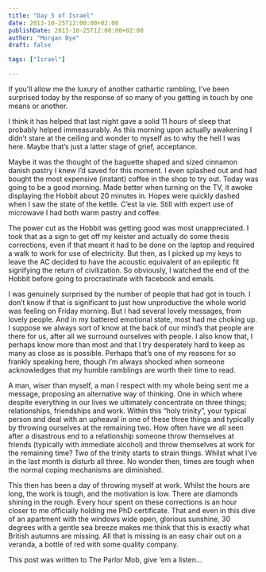 ```yaml
---
title: "Day 5 of Israel"
date: 2013-10-25T12:00:00+02:00
publishDate: 2013-10-25T12:00:00+02:00
author: "Morgan Bye"
draft: false

tags: ["Israel"]

---
```


If you’ll allow me the luxury of another cathartic rambling, I’ve been surprised today by the response of so many of you getting in touch by one means or another.

I think it has helped that last night gave a solid 11 hours of sleep that probably helped immeasurably. As this morning upon actually awakening I didn’t stare at the ceiling and wonder to myself as to why the hell I was here. Maybe that’s just a latter stage of grief, acceptance.

Maybe it was the thought of the baguette shaped and sized cinnamon danish pastry I knew I’d saved for this moment. I even splashed out and had bought the most expensive (instant) coffee in the shop to try out. Today was going to be a good morning. Made better when turning on the TV, it awoke displaying the Hobbit about 20 minutes in. Hopes were quickly dashed when I saw the state of the kettle. C’est la vie. Still with expert use of microwave I had both warm pastry and coffee.

The power cut as the Hobbit was getting good was most unappreciated. I took that as a sign to get off my keister and actually do some thesis corrections, even if that meant it had to be done on the laptop and required a walk to work for use of electricity. But then, as I picked up my keys to leave the AC decided to have the acoustic equivalent of an epileptic fit signifying the return of civilization. So obviously, I watched the end of the Hobbit before going to procrastinate with facebook and emails.

I was genuinely surprised by the number of people that had got in touch. I don’t know if that is significant to just how unproductive the whole world was feeling on Friday morning. But I had several lovely messages, from lovely people. And in my battered emotional state, most had me choking up. I suppose we always sort of know at the back of our mind’s that people are there for us, after all we surround ourselves with people. I also know that, I perhaps know more than most and that I try desperately hard to keep as many as close as is possible. Perhaps that’s one of my reasons for so frankly speaking here, though I’m always shocked when someone acknowledges that my humble ramblings are worth their time to read.

A man, wiser than myself, a man I respect with my whole being sent me a message, proposing an alternative way of thinking. One in which where despite everything in our lives we ultimately concentrate on three things; relationships, friendships and work. Within this “holy trinity”, your typical person and deal with an upheaval in one of these three things and typically by throwing ourselves at the remaining two. How often have we all seen after a disastrous end to a relationship someone throw themselves at friends (typically with immediate alcohol) and throw themselves at work for the remaining time? Two of the trinity starts to strain things. Whilst what I’ve in the last month is disturb all three. No wonder then, times are tough when the normal coping mechanisms are diminished.

This then has been a day of throwing myself at work. Whilst the hours are long, the work is tough, and the motivation is low. There are diamonds shining in the rough. Every hour spent on these corrections is an hour closer to me officially holding me PhD certificate. That and even in this dive of an apartment with the windows wide open, glorious sunshine, 30 degrees with a gentle sea breeze makes me think that this is exactly what British autumns are missing. All that is missing is an easy chair out on a veranda, a bottle of red with some quality company.



This post was written to The Parlor Mob, give ‘em a listen…
